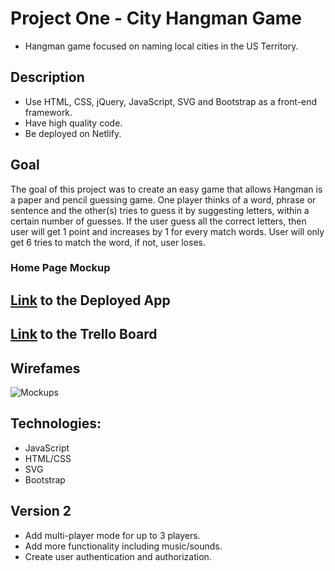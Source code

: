 # Project One - City Hangman Game

* Hangman game focused on naming local cities in the US Territory.

## Description

* Use HTML, CSS, jQuery, JavaScript, SVG and Bootstrap as a front-end framework.
* Have high quality code.
* Be deployed on Netlify.

## Goal

The goal of this project was to create an easy game that allows Hangman is a paper and pencil guessing game. One player thinks of a word, phrase or sentence and the other(s) tries to guess it by suggesting letters, within a certain number of guesses. If the user guess all the correct letters, then user will get 1 point and increases by 1 for every match words. User will only get 6 tries to match the word, if not, user loses.

### Home Page Mockup
## [Link](https://cityhangman.netlify.com) to the Deployed App

## [Link](https://trello.com/b/IwGhvwrh/hangman-project-1) to the Trello Board

## Wirefames
![Mockups](https://scontent.fatl1-2.fna.fbcdn.net/v/t1.0-9/60324811_10156490157669624_7506896367122382848_o.jpg?_nc_cat=107&_nc_oc=AQk6Ap-D_TgmHUFmYwyRqkck4PmNoAgCPEVc5tcbO45OQv1pDLafBTrZU-EsMWFg58k&_nc_ht=scontent.fatl1-2.fna&oh=c2ef6357cd583d1db57a22171e35c2aa&oe=5E33EB2F)


## Technologies:
* JavaScript
* HTML/CSS 
* SVG
* Bootstrap

## Version 2
* Add multi-player mode for up to 3 players.
* Add more functionality including music/sounds.
* Create user authentication and authorization.
